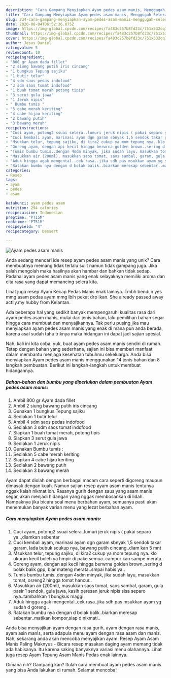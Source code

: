 ```yaml
---
description: "Cara Gampang Menyiapkan Ayam pedes asam manis, Menggugah Selera"
title: "Cara Gampang Menyiapkan Ayam pedes asam manis, Menggugah Selera"
slug: 234-cara-gampang-menyiapkan-ayam-pedes-asam-manis-menggugah-selera
date: 2020-08-04T06:52:36.075Z
image: https://img-global.cpcdn.com/recipes/fa483c257b8fd23c/751x532cq70/ayam-pedes-asam-manis-foto-resep-utama.jpg
thumbnail: https://img-global.cpcdn.com/recipes/fa483c257b8fd23c/751x532cq70/ayam-pedes-asam-manis-foto-resep-utama.jpg
cover: https://img-global.cpcdn.com/recipes/fa483c257b8fd23c/751x532cq70/ayam-pedes-asam-manis-foto-resep-utama.jpg
author: Jesus Daniel
ratingvalue: 5
reviewcount: 10
recipeingredient:
- "800 gr Ayam dada fillet"
- "2 siung bawang putih iris cincang"
- "1 bungkus Tepung sajiku"
- "1 butir telur"
- "4 sdm saos pedas indofood"
- "3 sdm saos tomat indofood"
- "1 buah tomat merah potong tipis"
- "3 serut gula jawa"
- "1 Jeruk nipis"
- " Bumbu tumis "
- "5 cabe merah keriting"
- "4 cabe hijau keriting"
- "2 bawang putih"
- "3 bawang merah"
recipeinstructions:
- "Cuci ayam, potong2 ssuai selera..lumuri jeruk nipis ( pakai separo ya..,diamkan sebentar"
- "Cuci kembali ayam, marinasi ayam dgn garam sbnyak 1,5 sendok takar garam, lada bubuk scukup nya, bawang putih cincang..diam kan 5 mnt"
- "Msukkan telur, tepung sajiku, di kira2 cukup ya mom tepung nya..klo ukuran kecil boleh ya hmpir di pake semua..campur kan sampe merata.."
- "Goreng ayam, dengan api kecil hingga berwrna golden brown..sering d bolak balik gpp, biar mateng merata..smpai habis ya.."
- "Tumis bumbu tumis..dengan 4sdm minyak, jika sudah layu, masukkan tomat, osreng2 hingga tomat hancur.."
- "Masukkan air (200ml), masukkan saos tomat, saos sambal, garam, gula pasir 1 sendok, gula jawa, kasih peresan jeruk nipis sisa separo nya..tambahkan 1 bungkus maggi"
- "Aduk hingga agak mengental..cek rasa..jika sdh pas msukkan ayam yg sudah d goreng.."
- "Ratakan bumbu nya dengan d bolak balik..biarkan meresap sebentar..matikan kompor,siap d nikmati.."
categories:
- Resep
tags:
- ayam
- pedes
- asam

katakunci: ayam pedes asam 
nutrition: 294 calories
recipecuisine: Indonesian
preptime: "PT15M"
cooktime: "PT51M"
recipeyield: "4"
recipecategory: Dessert

---
```



![Ayam pedes asam manis](https://img-global.cpcdn.com/recipes/fa483c257b8fd23c/751x532cq70/ayam-pedes-asam-manis-foto-resep-utama.jpg)

Anda sedang mencari ide resep ayam pedes asam manis yang unik? Cara membuatnya memang tidak terlalu sulit namun tidak gampang juga. Jika salah mengolah maka hasilnya akan hambar dan bahkan tidak sedap. Padahal ayam pedes asam manis yang enak selayaknya memiliki aroma dan cita rasa yang dapat memancing selera kita.

Lihat juga resep Ayam Kecap Pedas Manis enak lainnya. Tmbh bendi,n yes mmg asam pedas ayam mmg lbih pekat drp ikan. She already passed away actlly.my hubby from Kelantan.

Ada beberapa hal yang sedikit banyak mempengaruhi kualitas rasa dari ayam pedes asam manis, mulai dari jenis bahan, lalu pemilihan bahan segar hingga cara membuat dan menyajikannya. Tak perlu pusing jika mau menyiapkan ayam pedes asam manis yang enak di mana pun anda berada, karena asal sudah tahu triknya maka hidangan ini dapat jadi sajian spesial.


Nah, kali ini kita coba, yuk, buat ayam pedes asam manis sendiri di rumah. Tetap dengan bahan yang sederhana, sajian ini bisa memberi manfaat dalam membantu menjaga kesehatan tubuhmu sekeluarga. Anda bisa menyiapkan Ayam pedes asam manis menggunakan 14 jenis bahan dan 8 langkah pembuatan. Berikut ini langkah-langkah untuk membuat hidangannya.

<!--inarticleads1-->

##### Bahan-bahan dan bumbu yang diperlukan dalam pembuatan Ayam pedes asam manis:

1. Ambil 800 gr Ayam dada fillet
1. Ambil 2 siung bawang putih iris cincang
1. Gunakan 1 bungkus Tepung sajiku
1. Sediakan 1 butir telur
1. Ambil 4 sdm saos pedas indofood
1. Sediakan 3 sdm saos tomat indofood
1. Siapkan 1 buah tomat merah, potong tipis
1. Siapkan 3 serut gula jawa
1. Sediakan 1 Jeruk nipis
1. Gunakan  Bumbu tumis :
1. Sediakan 5 cabe merah keriting
1. Siapkan 4 cabe hijau keriting
1. Sediakan 2 bawang putih
1. Sediakan 3 bawang merah


Ayam dapat diolah dengan berbagai macam cara seperti digoreng maupun dimasak dengan kuah. Namun sajian resep ayam asam manis tentunya nggak kalah nikmat loh. Rasanya gurih dengan saus yang asam manis segar, akan menjadi hidangan yang nggak membosankan di lidah. Nampaknya jika bicara soal menu berbahan ayam, semuanya pasti akan menemukan banyak varian menu yang lezat berbahan ayam. 

<!--inarticleads2-->

##### Cara menyiapkan Ayam pedes asam manis:

1. Cuci ayam, potong2 ssuai selera..lumuri jeruk nipis ( pakai separo ya..,diamkan sebentar
1. Cuci kembali ayam, marinasi ayam dgn garam sbnyak 1,5 sendok takar garam, lada bubuk scukup nya, bawang putih cincang..diam kan 5 mnt
1. Msukkan telur, tepung sajiku, di kira2 cukup ya mom tepung nya..klo ukuran kecil boleh ya hmpir di pake semua..campur kan sampe merata..
1. Goreng ayam, dengan api kecil hingga berwrna golden brown..sering d bolak balik gpp, biar mateng merata..smpai habis ya..
1. Tumis bumbu tumis..dengan 4sdm minyak, jika sudah layu, masukkan tomat, osreng2 hingga tomat hancur..
1. Masukkan air (200ml), masukkan saos tomat, saos sambal, garam, gula pasir 1 sendok, gula jawa, kasih peresan jeruk nipis sisa separo nya..tambahkan 1 bungkus maggi
1. Aduk hingga agak mengental..cek rasa..jika sdh pas msukkan ayam yg sudah d goreng..
1. Ratakan bumbu nya dengan d bolak balik..biarkan meresap sebentar..matikan kompor,siap d nikmati..


Anda bisa menyajikan ayam dengan rasa gurih, ayam dengan rasa manis, ayam asin manis, serta adapula menu ayam dengan rasa asam dan manis. Nah, sekarang anda akan mencoba menyajikan ayam. Resep Ayam Asam Manis Paling Maknyus - Bicara resep masakan daging ayam memang tidak ada habisanya. Itu karena saking banyaknya variasi menu olahannya. Lihat juga resep Ayam Tepung Asam Manis Pedas enak lainnya. 

Gimana nih? Gampang kan? Itulah cara membuat ayam pedes asam manis yang bisa Anda lakukan di rumah. Selamat mencoba!
